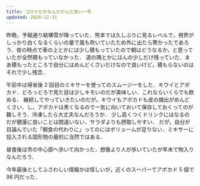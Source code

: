 ```yaml
---
title: コロナだがなんだかんだ良い一年
updated: 2020-12-31
---
```


昨晩，予報通り結構雪が降っていた．熊本では久しぶりに見るレベルで，視界がしっかり白くなるくらいの量で風も吹いていたため外に出たら寒かったであろう．夜の時点で車の上とかには少し積もっていたので朝はどうなるか，と思っていたが全然積もっていなかった．
道の隅とかにほんの少しだけ残っていた．まあ積もったところで自分にはめんどくさいだけなので良いけど，積もらないのはそれで少し残念．

午前中は帰省後 2 回目のミキサーを使ってのスムージーをした．キウイとアボカド．どろっどろで見た目は少しキモいのだが美味しい．これならいくらでも飲める．
継続してやっていきたいのだが，キウイもアボカドも皮の摘出がめんどくさい．し，アボカドは黒くなるので一気に向いておいて保存しておくってのが難しそう．冷凍したら大丈夫なんだろうか．
少し高くつくドリンクにはなるのだが健康に良いことは間違いない．サラダよりも摂取しやすい．
だが，自分が目論んでいた「朝食の代わりに」ってのにはボリュームが足りない．ミキサーに投入される固形物の量的に当然ではある．

昼食後は市の中心部へ歩いて向かった．想像より人が歩いていたが年末で物入りなんだろう．

今年最後としてふさわしい情報かは怪しいが，近くのスーパーでアボカド 5 個で 98 円だった．
